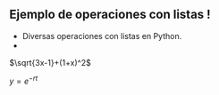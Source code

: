 ## Ejemplo de operaciones con listas !

- Diversas operaciones con listas en Python.
- 
$\sqrt{3x-1}+(1+x)^2$

$y = e^{-rt}$
